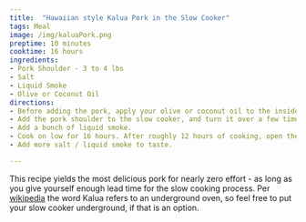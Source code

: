 ```yaml
---
title:  "Hawaiian style Kalua Pork in the Slow Cooker"
tags: Meal
image: /img/kaluaPork.png
preptime: 10 minutes
cooktime: 16 hours
ingredients:
- Pork Shoulder - 3 to 4 lbs
- Salt
- Liquid Smoke
- Olive or Coconut Oil
directions:
- Before adding the pork, apply your olive or coconut oil to the inside of your slow cooker. Add generous amounts of salt to bottom of your slow cooker.
- Add the pork shoulder to the slow cooker, and turn it over a few times to cover it with the salt you added to the basin. Add more salt as you see fit. 
- Add a bunch of liquid smoke.
- Cook on low for 16 hours. After roughly 12 hours of cooking, open the lid and shred the pork with a fork. 
- Add more salt / liquid smoke to taste. 

---
```


This recipe yields the most delicious pork for nearly zero effort - as long as you give yourself enough lead time for the slow cooking process. Per [wikipedia](https://en.wikipedia.org/wiki/K%C4%81lua) the word Kalua refers to an underground oven, so feel free to put your slow cooker underground, if that is an option. 